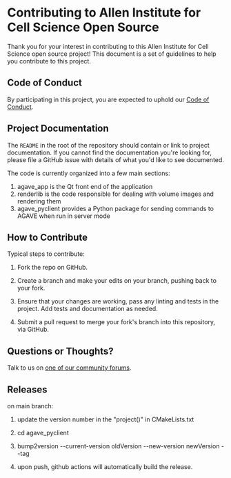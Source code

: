 # Contributing to Allen Institute for Cell Science Open Source

Thank you for your interest in contributing to this Allen Institute for Cell Science open source project! This document is
a set of guidelines to help you contribute to this project.

## Code of Conduct

By participating in this project, you are expected to uphold our [Code of
Conduct][code_of_conduct].

[code_of_conduct]: CODE_OF_CONDUCT.md

## Project Documentation

The `README` in the root of the repository should contain or link to
project documentation. If you cannot find the documentation you're
looking for, please file a GitHub issue with details of what
you'd like to see documented.

The code is currently organized into a few main sections:

1. agave_app is the Qt front end of the application
2. renderlib is the code responsible for dealing with volume images and rendering them
3. agave_pyclient provides a Python package for sending commands to AGAVE when run in server mode

## How to Contribute

Typical steps to contribute:

1. Fork the repo on GitHub.

2. Create a branch and make your edits on your branch, pushing back to your fork.

3. Ensure that your changes are working, pass any linting and tests in the project. Add tests and documentation as needed.

4. Submit a pull request to merge your fork's branch into this repository, via GitHub.

## Questions or Thoughts?

Talk to us on [one of our community forums][community].

[community]: https://forum.allencell.org/

## Releases

on main branch:

1. update the version number in the "project()" in CMakeLists.txt

2. cd agave_pyclient

3. bump2version --current-version oldVersion --new-version newVersion --tag

4. upon push, github actions will automatically build the release.
